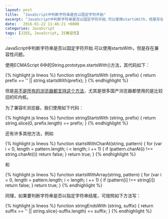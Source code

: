 ```yaml
---
layout: post
title:  "JavaScript中判断字符串是否以固定字符开始"
excerpt: "JavaScript中判断字符串是否以固定字符开始.可以使用startsWith，但是存在兼容性问题。"
date:   2016-01-22 11:46:21 +0800
categories: JavaScript
tags: [J2EE, JavaScript, IE兼容性]
---
```


JavaScript中判断字符串是否以固定字符开始.可以使用startsWith，但是存在兼容性问题。

使用ECMAScript 6中的String.prototype.startsWith()方法，其代码如下：

{% highlight js lineos %}
function stringStartsWith (string, prefix) {
    return prefix == '' || string.startsWith(prefix);
}
{% endhighlight %}

但是[并不是所有的浏览器都支持这个方法](http://kangax.github.io/compat-table/es6/#test-String.prototype_methods_String.prototype.startsWith)，尤其是很多国产浏览器都使用的是比较旧的IE内核。

为了兼容IE浏览器，我们使用如下代码：

{% highlight js lineos %}
function stringStartsWith (string, prefix) {
    return string.slice(0, prefix.length) == prefix;
}
{% endhighlight %}

还有许多其他方法，例如

{% highlight js lineos %}
function startsWithCharAt(string, pattern) {
	for (var i = 0, length = pattern.length; i < length; i += 1) {
		if (pattern.charAt(i) !== string.charAt(i)) return false;
	}
	return true;
}
{% endhighlight %}

和

{% highlight js lineos %}
function startsWithArray(string, pattern) {
	for (var i = 0, length = pattern.length; i < length; i += 1) {
		if (pattern[i] !== string[i]) return false;
	}
	return true;
}
{% endhighlight %}

同理，如果要判断字符串是否以指定字符串结尾，可按照如下方法写：

{% highlight js lineos %}
function stringEndsWith (string, suffix) {
    return suffix == '' || string.slice(-suffix.length) == suffix;
}
{% endhighlight %}
